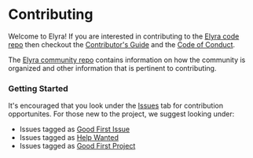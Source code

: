 <!--
{% comment %}
Copyright 2018-2022 Elyra Authors

Licensed under the Apache License, Version 2.0 (the "License");
you may not use this file except in compliance with the License.
You may obtain a copy of the License at

http://www.apache.org/licenses/LICENSE-2.0

Unless required by applicable law or agreed to in writing, software
distributed under the License is distributed on an "AS IS" BASIS,
WITHOUT WARRANTIES OR CONDITIONS OF ANY KIND, either express or implied.
See the License for the specific language governing permissions and
limitations under the License.
{% endcomment %}
-->

# Contributing

Welcome to Elyra! If you are interested in contributing to the [Elyra code repo](README.md)
then checkout the [Contributor's Guide](https://github.com/elyra-ai/community/blob/master/contributing.md) and 
the [Code of Conduct](https://github.com/elyra-ai/community/blob/master/code-of-conduct.md). 

The [Elyra community repo](https://github.com/elyra-ai/community) contains information on how the community
is organized and other information that is pertinent to contributing.

### Getting Started

It's encouraged that you look under the [Issues](https://github.com/elyra-ai/nlp-editor/issues) tab for contribution opportunites.
For those new to the project, we suggest looking under:

- Issues tagged as [Good First Issue](https://github.com/elyra-ai/nlp-editor/issues?q=is%3Aissue+is%3Aopen+sort%3Aupdated-desc+label%3A%22good+first+issue%22)
- Issues tagged as [Help Wanted](https://github.com/elyra-ai/nlp-editor/issues?q=is%3Aissue+is%3Aopen+sort%3Aupdated-desc+label%3A%22help+wanted%22 )
- Issues tagged as [Good First Project](https://github.com/elyra-ai/nlp-editor/issues?q=is%3Aissue+is%3Aopen+label%3A%22good+first+project%22)